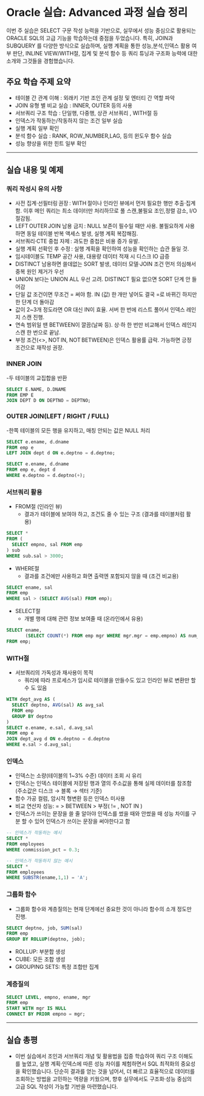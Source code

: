 # Oracle 실습: Advanced 과정 실습 정리

이번 주 실습은 SELECT 구문 작성 능력을 기반으로, 실무에서 성능 중심으로 활용되는 ORACLE SQL의 고급 기능을 학습하는데 중점을 두었습니다.
특히, JOIN과 SUBQUERY 를 다양한 방식으로 실습하며, 실행 계획을 통한 성능,분석,인덱스 활용 여부 판단, INLINE VIEW/WITH절, 집계 및 분석
함수 등 쿼리 튜닝과 구조화 능력에 대한 소개와 그것들을 경험했습니다.

## 주요 학습 주제 요약

- 테이블 간 관계 이해 : 외래키 기반 조인 관계 설정 및 엔터티 간 역할 파악
- JOIN 유형 별 비교 실습 : INNER, OUTER 등의 사용
- 서브쿼리 구조 학습 : 단일행, 다중행, 상관 서브쿼리 , WITH절 등
- 인덱스가 작동하는/작동하지 않는 조건 일부 실습
- 실행 계획 일부 확인
- 분석 함수 실습 : RANK, ROW_NUMBER,LAG, 등의 윈도우 함수 실습
- 성능 향상을 위한 힌트 일부 확인


---

## 실습 내용 및 예제

### 쿼리 작성시 유의 사항

- 사전 집계·선필터링 권장 : WITH 절이나 인라인 뷰에서 먼저 필요한 행만 추출·집계함. 이후 메인 쿼리는 최소 데이터만 처리하므로 풀 스캔,불필요 조인,정렬 감소, I/O 절감됨.
- LEFT OUTER JOIN 남용 금지 : NULL 보존이 필수일 때만 사용. 불필요하게 사용하면 동일 테이블 반복 액세스 발생, 실행 계획 복잡해짐.
- 서브쿼리·CTE 중첩 자제 : 과도한 중첩은 비용 증가 유발.
- 실행 계획 선확인 후 수정 : 실행 계획을 확인하여 성능을 확인하는 습관 들일 것.
-  임시테이블도 TEMP 공간 사용, 대용량 데이터 적재 시 디스크 IO 급증
-  DISTINCT 남용하면 쓸데없는 SORT 발생,  데이터 모델·JOIN 조건 먼저 의심해서 중복 원인 제거가 우선
-  UNION 보다는 UNION ALL 우선 고려. DISTINCT 필요 없으면 SORT 단계 안 들어감
-  단일 값 조건이면 무조건 = 써야 함. IN (값) 한 개만 넣어도 결국 =로 바뀌긴 하지만 한 단계 더 돌아감
-  값이 2~3개 정도라면 OR 대신 IN이 효율. 서버 한 번에 리스트 풀어서 인덱스 레인지 스캔 진행.
-  연속 범위일 땐 BETWEEN이 깔끔(날짜 등). 상·하 한 번만 비교해서 인덱스 레인지 스캔 한 번으로 끝남.
-  부정 조건(<>, NOT IN, NOT BETWEEN)은 인덱스 활용률 급락. 가능하면 긍정 조건으로 재작성 권장.

### INNER JOIN

-두 테이블의 교집합을 반환 
```SQL
SELECT E.NAME, D.DNAME
FROM EMP E
JOIN DEPT D ON DEPTNO = DEPTNO;
```

### OUTER JOIN(LEFT / RIGHT / FULL)

-한쪽 테이블의 모든 행을 유지하고, 매칭 안되는 값은 NULL 처리
```SQL
SELECT e.ename, d.dname
FROM emp e
LEFT JOIN dept d ON e.deptno = d.deptno;

SELECT e.ename, d.dname
FROM emp e, dept d
WHERE e.deptno = d.deptno(+);
```

### 서브쿼리 활용 

- FROM절 (인라인 뷰)
  - 결과가 테이블에 보여야 하고, 조건도 줄 수 있는 구조 (결과를 테이블처럼 활용)
```SQL
SELECT *
FROM (
  SELECT empno, sal FROM emp
) sub
WHERE sub.sal > 3000;
```
- WHERE절
  - 결과를 조건에만 사용하고 화면 출력엔 포함되지 않을 때 (조건 비교용)
```SQL
SELECT ename, sal
FROM emp
WHERE sal > (SELECT AVG(sal) FROM emp);
```
- SELECT절
  - 개별 행에 대해 관련 정보 보여줄 때 (온라인에서 유용)
```SQL
SELECT ename,
       (SELECT COUNT(*) FROM emp mgr WHERE mgr.mgr = emp.empno) AS num_subordinates
FROM emp;
```

### WITH절 

- 서브쿼리의 가독성과 재사용이 목적
  - 쿼리에 따라 프로세스가 임시로 테이블을 만들수도 있고 인라인 뷰로 변환만 할 수 도 있음 
```SQL
WITH dept_avg AS (
  SELECT deptno, AVG(sal) AS avg_sal
  FROM emp
  GROUP BY deptno
)
SELECT e.ename, e.sal, d.avg_sal
FROM emp e
JOIN dept_avg d ON e.deptno = d.deptno
WHERE e.sal > d.avg_sal;
```

### 인덱스

- 인덱스는 소량(테이블의 1~3% 수준) 데이터 조회 시 유리
- 인덱스는 인덱스 테이블에 저장된 행과 열의 주소값을 통해 실제 데이터를 참조함 (주소값은 디스크 → 블록 → 섹터 기준) 
- 함수 가공 컬럼, 암시적 형변환 등은 인덱스 미사용
- 비교 연산자 성능: = > BETWEEN > 부정( != , NOT IN )
- 인덱스가 쓰이는 문장을 쓸 줄 알아야 인덱스를 썼을 때와 안썼을 때 성능 차이를 구분 할 수 있어 인덱스가 쓰이는 문장을 써야한다고 함

```SQL
-- 인덱스가 작동하는 예시
SELECT *
FROM employees
WHERE commission_pct = 0.3;

-- 인덱스가 작동하지 않는 예시
SELECT *
FROM employees
WHERE SUBSTR(ename,1,1) = 'A';
```

### 그룹화 함수

- 그룹화 함수와 계층질의는 현재 단계에선 중요한 것이 아니라 함수의 소개 정도만 진행.

```SQL
SELECT deptno, job, SUM(sal)
FROM emp
GROUP BY ROLLUP(deptno, job);
```
- ROLLUP: 부분합 생성
- CUBE: 모든 조합 생성
- GROUPING SETS: 특정 조합만 집계
  
### 계층질의 

```SQL
SELECT LEVEL, empno, ename, mgr
FROM emp
START WITH mgr IS NULL
CONNECT BY PRIOR empno = mgr;
```

---



## 실습 총평
- 이번 실습에서 조인과 서브쿼리 개념 및 활용법을 집중 학습하여 쿼리 구조 이해도를 높였고, 실행 계획·인덱스에 따른 성능 차이를 체험하면서 SQL 최적화의 중요성을 확인했습니다. 단순히 결과를 얻는 것을 넘어서, 더 빠르고 효율적으로 데이터를 조회하는 방법을 고민하는 역량을 키웠으며, 향후 실무에서도 구조화·성능 중심의 고급 SQL 작성이 가능할 기반을 마련했습니다.

























